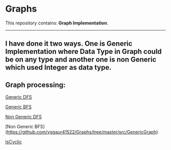 # Graphs
This repository contains: **Graph Implementation**. 
___
I have done it two ways. One is Generic Implementation where Data Type in Graph could be on any type and another one is non Generic which used Integer as data type.
---
## Graph processing:

[Generic DFS](https://github.com/vggaur41522/Graphs/tree/master/src/GenericGraph)


[Generic BFS](https://github.com/vggaur41522/Graphs/tree/master/src/GenericGraph)


[Non Generic DFS](https://github.com/vggaur41522/Graphs/tree/master/src/GenericGraph)


[Non Generic BFS] (https://github.com/vggaur41522/Graphs/tree/master/src/GenericGraph)


[IsCyclic](https://github.com/vggaur41522/Graphs/tree/master/src/GenericGraph)
